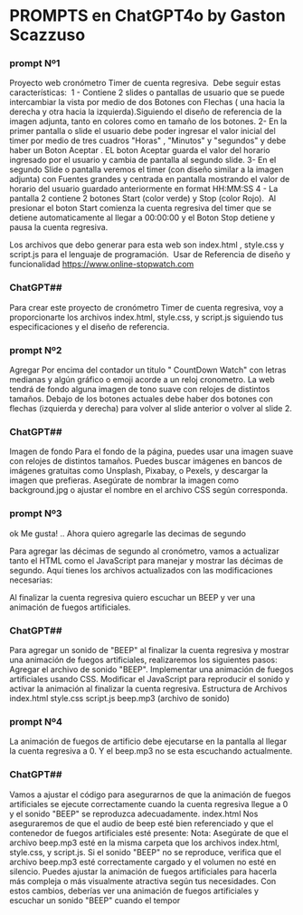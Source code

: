 # PROMPTS en ChatGPT4o by Gaston Scazzuso

### prompt Nº1

Proyecto web cronómetro Timer de cuenta regresiva. 
Debe seguir estas características: 
1 - Contiene 2 slides o pantallas de usuario que se puede intercambiar la vista por medio de dos Botones con Flechas ( una hacia la derecha y otra hacia la izquierda).Siguiendo el diseño de referencia de la imagen adjunta, tanto en colores como en tamaño de los botones.
2- En la primer pantalla o slide el usuario debe poder ingresar el valor inicial del timer por medio de tres cuadros "Horas" , "Minutos" y "segundos" y debe haber un Boton Aceptar . EL boton Aceptar guarda el valor del horario ingresado por el usuario y cambia de pantalla al segundo slide.
3- En el segundo Slide o pantalla veremos el timer (con diseño similar a la imagen adjunta) con Fuentes grandes y centrada en pantalla mostrando el valor de horario del usuario guardado anteriormente en format HH:MM:SS
4 - La pantalla 2 contiene 2 botones Start (color verde) y Stop (color Rojo). 
Al presionar el boton Start comienza la cuenta regresiva del timer que se detiene automaticamente al llegar a 00:00:00 y el Boton Stop detiene y pausa la cuenta regresiva. 

Los archivos que debo generar para esta web son index.html , style.css y script.js para el lenguaje de programación. 
Usar de Referencia de diseño y funcionalidad https://www.online-stopwatch.com

### ChatGPT##
Para crear este proyecto de cronómetro Timer de cuenta regresiva, voy a proporcionarte los archivos index.html, style.css, y script.js siguiendo tus especificaciones y el diseño de referencia.

### prompt Nº2
Agregar Por encima del contador un titulo " CountDown Watch" con letras medianas y algún gráfico o emoji acorde a un reloj cronometro.
La web tendrá de fondo alguna imagen de tono suave con relojes de distintos tamaños.
Debajo de los botones actuales debe haber dos botones con flechas (izquierda y derecha) para volver al slide anterior o volver al slide 2.

### ChatGPT##
Imagen de fondo
Para el fondo de la página, puedes usar una imagen suave con relojes de distintos tamaños. Puedes buscar imágenes en bancos de imágenes gratuitas como Unsplash, Pixabay, o Pexels, y descargar la imagen que prefieras. Asegúrate de nombrar la imagen como background.jpg o ajustar el nombre en el archivo CSS según corresponda.


### prompt Nº3
ok Me gusta! .. Ahora quiero agregarle las decimas de segundo

Para agregar las décimas de segundo al cronómetro, vamos a actualizar tanto el HTML como el JavaScript para manejar y mostrar las décimas de segundo. Aquí tienes los archivos actualizados con las modificaciones necesarias:

Al finalizar la cuenta regresiva quiero escuchar un BEEP y ver una animación de fuegos artificiales.

### ChatGPT##
Para agregar un sonido de "BEEP" al finalizar la cuenta regresiva y mostrar una animación de fuegos artificiales, realizaremos los siguientes pasos:
Agregar el archivo de sonido "BEEP".
Implementar una animación de fuegos artificiales usando CSS.
Modificar el JavaScript para reproducir el sonido y activar la animación al finalizar la cuenta regresiva.
Estructura de Archivos
index.html
style.css
script.js
beep.mp3 (archivo de sonido)

### prompt Nº4
La animación de fuegos de artificio debe ejecutarse en la pantalla al llegar la cuenta regresiva a 0. Y el beep.mp3 no se esta escuchando actualmente.

### ChatGPT##
Vamos a ajustar el código para asegurarnos de que la animación de fuegos artificiales se ejecute correctamente cuando la cuenta regresiva llegue a 0 y el sonido "BEEP" se reproduzca adecuadamente.
index.html
Nos aseguraremos de que el audio de beep esté bien referenciado y que el contenedor de fuegos artificiales esté presente:
Nota:
Asegúrate de que el archivo beep.mp3 esté en la misma carpeta que los archivos index.html, style.css, y script.js.
Si el sonido "BEEP" no se reproduce, verifica que el archivo beep.mp3 esté correctamente cargado y el volumen no esté en silencio.
Puedes ajustar la animación de fuegos artificiales para hacerla más compleja o más visualmente atractiva según tus necesidades.
Con estos cambios, deberías ver una animación de fuegos artificiales y escuchar un sonido "BEEP" cuando el tempor